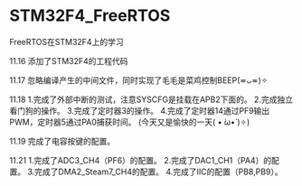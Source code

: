 # STM32F4_FreeRTOS
FreeRTOS在STM32F4上的学习

11.16 
	  添加了STM32F4的工程代码

11.17 
	  忽略编译产生的中间文件，同时实现了毛毛是菜鸡控制BEEP(≖ᴗ≖)✧

11.18 
	1.完成了外部中断的测试，注意SYSCFG是挂载在APB2下面的。
	2.完成独立看门狗的操作。
	3.完成了定时器3的操作。
	4.完成了定时器14通过PF9输出PWM，定时器5通过PA0捕获时间。
	(今天又是愉快的一天( • ̀ω•́ )✧)

11.19 
	完成了电容按键的配置。
	
11.21
	1.完成了ADC3_CH4（PF6）的配置。
	2.完成了DAC1_CH1（PA4）的配置。
	3.完成了DMA2_Steam7_CH4的配置。
	4.完成了IIC的配置（PB8,PB9）。